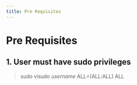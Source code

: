 ```yaml
---
title: Pre Requisites
---
```

# Pre Requisites
## 1. User must have sudo privileges
> sudo visudo
> *username* ALL=(ALL:ALL) ALL
